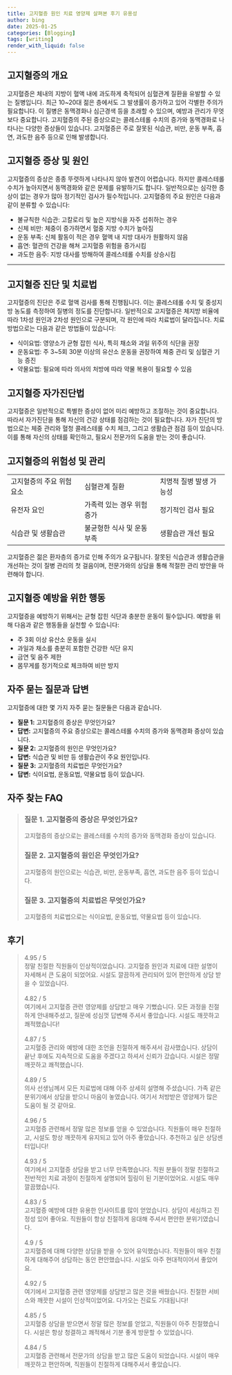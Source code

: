 ```yaml
---
title: 고지혈증 원인 치료 영양제 살펴본 후기 유용성
author: bing
date: 2025-01-25
categories: [Blogging]
tags: [writing]
render_with_liquid: false
---
```



<h2 id='고지혈증_개요'>고지혈증의 개요</h2>

<p>고지혈증은 체내의 지방이 혈액 내에 과도하게 축적되어 심혈관계 질환을 유발할 수 있는 질병입니다. 최근 10~20대 젊은 층에서도 그 발생률이 증가하고 있어 각별한 주의가 필요합니다. 이 질병은 동맥경화나 심근경색 등을 초래할 수 있으며, 예방과 관리가 무엇보다 중요합니다. 고지혈증의 주된 증상으로는 콜레스테롤 수치의 증가와 동맥경화로 나타나는 다양한 증상들이 있습니다. 고지혈증은 주로 잘못된 식습관, 비만, 운동 부족, 흡연, 과도한 음주 등으로 인해 발생합니다.</p>

<h2 id='고지혈증_증상_및_원인'>고지혈증 증상 및 원인</h2>

<p>고지혈증의 증상은 종종 뚜렷하게 나타나지 않아 발견이 어렵습니다. 하지만 콜레스테롤 수치가 높아지면서 동맥경화와 같은 문제를 유발하기도 합니다. 일반적으로는 심각한 증상이 없는 경우가 많아 정기적인 검사가 필수적입니다. 고지혈증의 주요 원인은 다음과 같이 분류할 수 있습니다:</p>

<ul>
    <li>불규칙한 식습관: 고칼로리 및 높은 지방식을 자주 섭취하는 경우</li>
    <li>신체 비만: 체중이 증가하면서 혈중 지방 수치가 높아짐</li>
    <li>운동 부족: 신체 활동이 적은 경우 혈액 내 지방 대사가 원활하지 않음</li>
    <li>흡연: 혈관의 건강을 해쳐 고지혈증 위험을 증가시킴</li>
    <li>과도한 음주: 지방 대사를 방해하여 콜레스테롤 수치를 상승시킴</li>
</ul>

<hr />

<h2 id='고지혈증_진단_및_치료'>고지혈증 진단 및 치료법</h2>

<p>고지혈증의 진단은 주로 혈액 검사를 통해 진행됩니다. 이는 콜레스테롤 수치 및 중성지방 농도를 측정하여 질병의 정도를 진단합니다. 일반적으로 고지혈증은 체지방 비율에 따라 1차성 원인과 2차성 원인으로 구분되며, 각 원인에 따라 치료법이 달라집니다. 치료 방법으로는 다음과 같은 방법들이 있습니다:</p>

<ul>
    <li>식이요법: 영양소가 균형 잡힌 식사, 특히 채소와 과일 위주의 식단을 권장</li>
    <li>운동요법: 주 3~5회 30분 이상의 유산소 운동을 권장하여 체중 관리 및 심혈관 기능 증진</li>
    <li>약물요법: 필요에 따라 의사의 처방에 따라 약물 복용이 필요할 수 있음</li>
</ul>

<h2 id='고지혈증_자가진단법'>고지혈증 자가진단법</h2>

<p>고지혈증은 일반적으로 특별한 증상이 없어 미리 예방하고 조절하는 것이 중요합니다. 따라서 자가진단을 통해 자신의 건강 상태를 점검하는 것이 필요합니다. 자가 진단의 방법으로는 체중 관리와 혈청 콜레스테롤 수치 체크, 그리고 생활습관 점검 등이 있습니다. 이를 통해 자신의 상태를 확인하고, 필요시 전문가의 도움을 받는 것이 좋습니다.</p>

<h2 id='질병_위험성과_관리'>고지혈증의 위험성 및 관리</h2>

<table>
    <tr>
        <td>고지혈증의 주요 위험 요소</td>
        <td>심혈관계 질환</td>
        <td>치명적 질병 발생 가능성</td>
    </tr>
    <tr>
        <td>유전자 요인</td>
        <td>가족력 있는 경우 위험 증가</td>
        <td>정기적인 검사 필요</td>
    </tr>
    <tr>
        <td>식습관 및 생활습관</td>
        <td>불균형한 식사 및 운동 부족</td>
        <td>생활습관 개선 필요</td>
    </tr>
</table>

<p>고지혈증은 젊은 환자층의 증가로 인해 주의가 요구됩니다. 잘못된 식습관과 생활습관을 개선하는 것이 질병 관리의 첫 걸음이며, 전문가와의 상담을 통해 적절한 관리 방안을 마련해야 합니다.</p>

<h2 id='고지혈증_예방_A'>고지혈증 예방을 위한 행동</h2>

<p>고지혈증을 예방하기 위해서는 균형 잡힌 식단과 충분한 운동이 필수입니다. 예방을 위해 다음과 같은 행동들을 실천할 수 있습니다:</p>

<ul>
    <li>주 3회 이상 유산소 운동을 실시</li>
    <li>과일과 채소를 충분히 포함한 건강한 식단 유지</li>
    <li>금연 및 음주 제한</li>
    <li>몸무게를 정기적으로 체크하여 비만 방지</li>
</ul>

<h2 id='질문과_답변'>자주 묻는 질문과 답변</h2>

<p>고지혈증에 대한 몇 가지 자주 묻는 질문들은 다음과 같습니다.</p>

<ul>
    <li><b>질문 1:</b> 고지혈증의 증상은 무엇인가요?</li>
    <li><b>답변:</b> 고지혈증의 주요 증상으로는 콜레스테롤 수치의 증가와 동맥경화 증상이 있습니다.</li>
    <li><b>질문 2:</b> 고지혈증의 원인은 무엇인가요?</li>
    <li><b>답변:</b> 식습관 및 비만 등 생활습관이 주요 원인입니다.</li>
    <li><b>질문 3:</b> 고지혈증의 치료법은 무엇인가요?</li>
    <li><b>답변:</b> 식이요법, 운동요법, 약물요법 등이 있습니다.</li>
</ul>


<h2 id='자주_찾는_FAQ'>자주 찾는 FAQ</h2>
<div itemscope="" itemtype="https://schema.org/FAQPage"> 
<blockquote> 
<div itemscope="" itemprop="mainEntity" itemtype="https://schema.org/Question"> 
<h3 itemprop="name">질문 1. 고지혈증의 증상은 무엇인가요?</h3> 
<div itemscope="" itemprop="acceptedAnswer" itemtype="https://schema.org/Answer"> 
<span itemprop="text"> 
<p>고지혈증의 증상으로는 콜레스테롤 수치의 증가와 동맥경화 증상이 있습니다.</p> 
</span> 
</div> 
</div> 
<div itemscope="" itemprop="mainEntity" itemtype="https://schema.org/Question"> 
<h3 itemprop="name">질문 2. 고지혈증의 원인은 무엇인가요?</h3> 
<div itemscope="" itemprop="acceptedAnswer" itemtype="https://schema.org/Answer"> 
<span itemprop="text"> 
<p>고지혈증의 원인으로는 식습관, 비만, 운동부족, 흡연, 과도한 음주 등이 있습니다.</p> 
</span> 
</div> 
</div> 
<div itemscope="" itemprop="mainEntity" itemtype="https://schema.org/Question"> 
<h3 itemprop="name">질문 3. 고지혈증의 치료법은 무엇인가요?</h3> 
<div itemscope="" itemprop="acceptedAnswer" itemtype="https://schema.org/Answer"> 
<span itemprop="text"> 
<p>고지혈증의 치료법으로는 식이요법, 운동요법, 약물요법 등이 있습니다.</p> 
</span> 
</div> 
</div> 
</blockquote> 
</div>
<h2 id='후기'>후기</h2>
<div itemscope itemtype="https://schema.org/Product">
  <blockquote>
  <div itemprop="review" itemscope itemtype="https://schema.org/Review">
      <div itemprop="reviewRating" itemscope itemtype="https://schema.org/Rating"> <span itemprop="ratingValue">4.95</span> / <span itemprop="bestRating">5</span> </div>
      <span itemprop="reviewBody">정말 친절한 직원들이 인상적이었습니다. 고지혈증 원인과 치료에 대한 설명이 자세해서 큰 도움이 되었어요. 시설도 깔끔하게 관리되어 있어 편안하게 상담 받을 수 있었습니다.</span>
  </div>
  <br>
  <div itemprop="review" itemscope itemtype="https://schema.org/Review">
      <div itemprop="reviewRating" itemscope itemtype="https://schema.org/Rating"> <span itemprop="ratingValue">4.82</span> / <span itemprop="bestRating">5</span> </div>
      <span itemprop="reviewBody">여기에서 고지혈증 관련 영양제를 상담받고 매우 기뻤습니다. 모든 과정을 친절하게 안내해주셨고, 질문에 성심껏 답변해 주셔서 좋았습니다. 시설도 깨끗하고 쾌적했습니다!</span>
  </div>
  <br>
  <div itemprop="review" itemscope itemtype="https://schema.org/Review">
      <div itemprop="reviewRating" itemscope itemtype="https://schema.org/Rating"> <span itemprop="ratingValue">4.87</span> / <span itemprop="bestRating">5</span> </div>
      <span itemprop="reviewBody">고지혈증 관리와 예방에 대한 조언을 친절하게 해주셔서 감사했습니다. 상담이 끝난 후에도 지속적으로 도움을 주겠다고 하셔서 신뢰가 갔습니다. 시설은 정말 깨끗하고 쾌적했습니다.</span>
  </div>
  <br>
  <div itemprop="review" itemscope itemtype="https://schema.org/Review">
      <div itemprop="reviewRating" itemscope itemtype="https://schema.org/Rating"> <span itemprop="ratingValue">4.89</span> / <span itemprop="bestRating">5</span> </div>
      <span itemprop="reviewBody">의사 선생님께서 모든 치료법에 대해 아주 상세히 설명해 주셨습니다. 가족 같은 분위기에서 상담을 받으니 마음이 놓였습니다. 여기서 처방받은 영양제가 많은 도움이 될 것 같아요.</span>
  </div>
  <br>
  <div itemprop="review" itemscope itemtype="https://schema.org/Review">
      <div itemprop="reviewRating" itemscope itemtype="https://schema.org/Rating"> <span itemprop="ratingValue">4.96</span> / <span itemprop="bestRating">5</span> </div>
      <span itemprop="reviewBody">고지혈증 관련해서 정말 많은 정보를 얻을 수 있었습니다. 직원들이 매우 친절하고, 시설도 항상 깨끗하게 유지되고 있어 아주 좋았습니다. 추천하고 싶은 상담센터입니다!</span>
  </div>
  <br>
  <div itemprop="review" itemscope itemtype="https://schema.org/Review">
      <div itemprop="reviewRating" itemscope itemtype="https://schema.org/Rating"> <span itemprop="ratingValue">4.93</span> / <span itemprop="bestRating">5</span> </div>
      <span itemprop="reviewBody">여기에서 고지혈증 상담을 받고 너무 만족했습니다. 직원 분들이 정말 친절하고 전반적인 치료 과정이 친절하게 설명되어 힐링이 된 기분이었어요. 시설도 매우 깔끔했습니다.</span>
  </div>
  <br>
  <div itemprop="review" itemscope itemtype="https://schema.org/Review">
      <div itemprop="reviewRating" itemscope itemtype="https://schema.org/Rating"> <span itemprop="ratingValue">4.83</span> / <span itemprop="bestRating">5</span> </div>
      <span itemprop="reviewBody">고지혈증 예방에 대한 유용한 인사이트를 많이 얻었습니다. 상담이 세심하고 진정성 있어 좋아요. 직원들이 항상 친절하게 응대해 주셔서 편안한 분위기였습니다.</span>
  </div>
  <br>
  <div itemprop="review" itemscope itemtype="https://schema.org/Review">
      <div itemprop="reviewRating" itemscope itemtype="https://schema.org/Rating"> <span itemprop="ratingValue">4.9</span> / <span itemprop="bestRating">5</span> </div>
      <span itemprop="reviewBody">고지혈증에 대해 다양한 상담을 받을 수 있어 유익했습니다. 직원들이 매우 친절하게 대해주어 상담하는 동안 편안했습니다. 시설도 아주 현대적이어서 좋았어요.</span>
  </div>
  <br>
  <div itemprop="review" itemscope itemtype="https://schema.org/Review">
      <div itemprop="reviewRating" itemscope itemtype="https://schema.org/Rating"> <span itemprop="ratingValue">4.92</span> / <span itemprop="bestRating">5</span> </div>
      <span itemprop="reviewBody">여기에서 고지혈증 관련 영양제를 상담받고 많은 것을 배웠습니다. 친절한 서비스와 깨끗한 시설이 인상적이었어요. 다가오는 진료도 기대됩니다!</span>
  </div>
  <br>
  <div itemprop="review" itemscope itemtype="https://schema.org/Review">
      <div itemprop="reviewRating" itemscope itemtype="https://schema.org/Rating"> <span itemprop="ratingValue">4.85</span> / <span itemprop="bestRating">5</span> </div>
      <span itemprop="reviewBody">고지혈증 상담을 받으면서 정말 많은 정보를 얻었고, 직원들이 아주 친절했습니다. 시설은 항상 청결하고 쾌적해서 기분 좋게 방문할 수 있었습니다.</span>
  </div>
  <br>
  <div itemprop="review" itemscope itemtype="https://schema.org/Review">
      <div itemprop="reviewRating" itemscope itemtype="https://schema.org/Rating"> <span itemprop="ratingValue">4.84</span> / <span itemprop="bestRating">5</span> </div>
      <span itemprop="reviewBody">고지혈증 관련해서 전문가의 상담을 받고 많은 도움이 되었습니다. 시설이 매우 깨끗하고 편안하며, 직원들이 친절하게 대해주셔서 좋았습니다.</span>
  </div>
  </blockquote>
</div>
